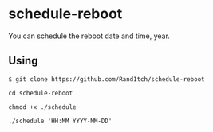 # schedule-reboot
You can schedule the reboot date and time, year.
## Using 
`$ git clone https://github.com/Rand1tch/schedule-reboot`

`cd schedule-reboot`

`chmod +x ./schedule`

`./schedule 'HH:MM YYYY-MM-DD'`
